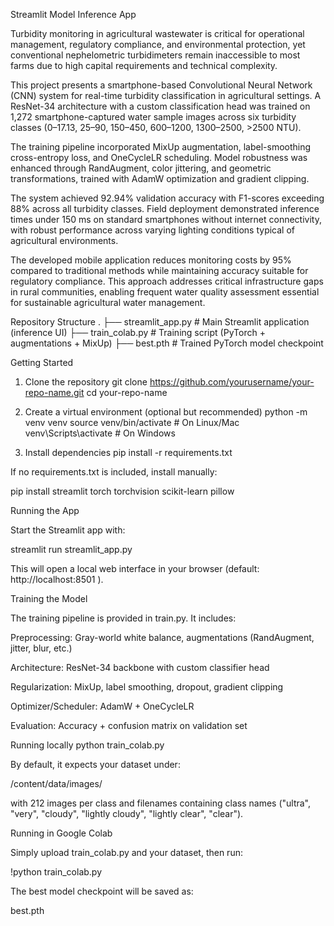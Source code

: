 Streamlit Model Inference App

Turbidity monitoring in agricultural wastewater is critical for operational management, regulatory compliance, and environmental protection, yet conventional nephelometric turbidimeters remain inaccessible to most farms due to high capital requirements and technical complexity.

This project presents a smartphone-based Convolutional Neural Network (CNN) system for real-time turbidity classification in agricultural settings. A ResNet-34 architecture with a custom classification head was trained on 1,272 smartphone-captured water sample images across six turbidity classes (0–17.13, 25–90, 150–450, 600–1200, 1300–2500, >2500 NTU).

The training pipeline incorporated MixUp augmentation, label-smoothing cross-entropy loss, and OneCycleLR scheduling. Model robustness was enhanced through RandAugment, color jittering, and geometric transformations, trained with AdamW optimization and gradient clipping.

The system achieved 92.94% validation accuracy with F1-scores exceeding 88% across all turbidity classes. Field deployment demonstrated inference times under 150 ms on standard smartphones without internet connectivity, with robust performance across varying lighting conditions typical of agricultural environments.

The developed mobile application reduces monitoring costs by 95% compared to traditional methods while maintaining accuracy suitable for regulatory compliance. This approach addresses critical infrastructure gaps in rural communities, enabling frequent water quality assessment essential for sustainable agricultural water management.

Repository Structure
.
├── streamlit_app.py   # Main Streamlit application (inference UI)
├── train_colab.py     # Training script (PyTorch + augmentations + MixUp)
├── best.pth           # Trained PyTorch model checkpoint

Getting Started
1. Clone the repository
git clone https://github.com/yourusername/your-repo-name.git
cd your-repo-name

2. Create a virtual environment (optional but recommended)
python -m venv venv
source venv/bin/activate   # On Linux/Mac
venv\Scripts\activate      # On Windows

3. Install dependencies
pip install -r requirements.txt


If no requirements.txt is included, install manually:

pip install streamlit torch torchvision scikit-learn pillow

Running the App

Start the Streamlit app with:

streamlit run streamlit_app.py


This will open a local web interface in your browser (default: http://localhost:8501
).

Training the Model

The training pipeline is provided in train.py. It includes:

Preprocessing: Gray-world white balance, augmentations (RandAugment, jitter, blur, etc.)

Architecture: ResNet-34 backbone with custom classifier head

Regularization: MixUp, label smoothing, dropout, gradient clipping

Optimizer/Scheduler: AdamW + OneCycleLR

Evaluation: Accuracy + confusion matrix on validation set

Running locally
python train_colab.py


By default, it expects your dataset under:

/content/data/images/


with 212 images per class and filenames containing class names
("ultra", "very", "cloudy", "lightly cloudy", "lightly clear", "clear").

Running in Google Colab

Simply upload train_colab.py and your dataset, then run:

!python train_colab.py


The best model checkpoint will be saved as:

best.pth
